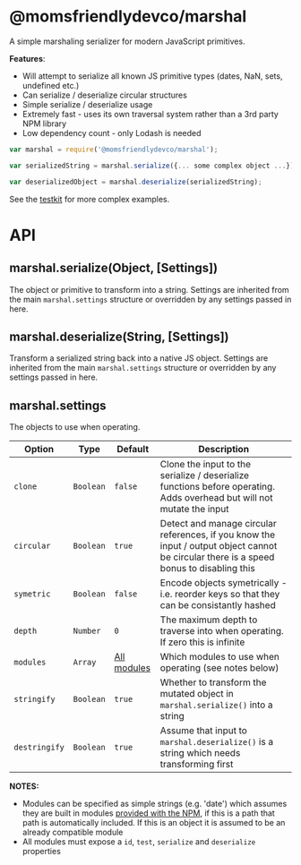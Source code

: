 @momsfriendlydevco/marshal
==========================
A simple marshaling serializer for modern JavaScript primitives.

**Features**:

* Will attempt to serialize all known JS primitive types (dates, NaN, sets, undefined etc.)
* Can serialize / deserialize circular structures
* Simple serialize / deserialize usage
* Extremely fast - uses its own traversal system rather than a 3rd party NPM library
* Low dependency count - only Lodash is needed


```javascript
var marshal = require('@momsfriendlydevco/marshal');

var serializedString = marshal.serialize({... some complex object ...});

var deserializedObject = marshal.deserialize(serializedString);
```

See the [testkit](./test) for more complex examples.


API
===

marshal.serialize(Object, [Settings])
-------------------------------------
The object or primitive to transform into a string.
Settings are inherited from the main `marshal.settings` structure or overridden by any settings passed in here.


marshal.deserialize(String, [Settings])
---------------------------------------
Transform a serialized string back into a native JS object.
Settings are inherited from the main `marshal.settings` structure or overridden by any settings passed in here.


marshal.settings
----------------
The objects to use when operating.

| Option        | Type      | Default                  | Description                                                                                                            |
|---------------|-----------|--------------------------|------------------------------------------------------------------------------------------------------------------------|
| `clone`       | `Boolean` | `false`                  | Clone the input to the serialize / deserialize functions before operating. Adds overhead but will not mutate the input |
| `circular`    | `Boolean` | `true`                   | Detect and manage circular references, if you know the input / output object cannot be circular there is a speed bonus to disabling this |
| `symetric`    | `Boolean` | `false`                  | Encode objects symetrically - i.e. reorder keys so that they can be consistantly hashed                                |
| `depth`       | `Number`  | `0`                      | The maximum depth to traverse into when operating. If zero this is infinite                                            |
| `modules`     | `Array`   | [All modules](./modules) | Which modules to use when operating (see notes below)                                                                  |
| `stringify`   | `Boolean` | `true`                   | Whether to transform the mutated object in `marshal.serialize()` into a string                                         |
| `destringify` | `Boolean` | `true`                   | Assume that input to `marshal.deserialize()` is a string which needs transforming first                                |


**NOTES:**

* Modules can be specified as simple strings (e.g. 'date') which assumes they are built in modules [provided with the NPM](./modules), if this is a path that path is automatically included. If this is an object it is assumed to be an already compatible module
* All modules must expose a `id`, `test`, `serialize` and `deserialize` properties
